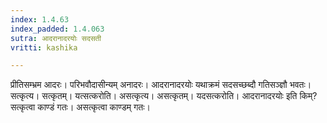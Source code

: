 ```yaml
---
index: 1.4.63
index_padded: 1.4.063
sutra: आदरानादरयोः सदसती
vritti: kashika

---
```

प्रीतिसम्भ्रम आदरः। परिभवौदासीन्यम् अनादरः। आदरानादरयोः यथाक्रमं सदसच्छब्दौ गतिसञ्ज्ञौ भवतः। सत्कृत्य। सत्कृतम्। यत्सत्करोति। असत्कृत्य। असत्कृतम्। यदसत्करोति। आदरानादरयोः इति किम्? सत्कृत्वा काण्डं गतः। असत्कृत्वा काण्डम् गतः।
